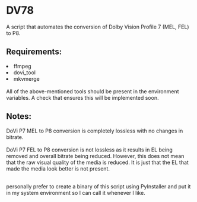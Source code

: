 # DV78
A script that automates the conversion of Dolby Vision Profile 7 (MEL, FEL) to P8.

## Requirements:
<LI> ffmpeg</LI>
<LI> dovi_tool</LI>
<LI> mkvmerge</LI>
<br>
All of the above-mentioned tools should be present in the environment variables. A check that ensures this will be implemented soon.


## Notes:
DoVi P7 MEL to P8 conversion is completely lossless with no changes in bitrate.<br><br>
DoVi P7 FEL to P8 conversion is not lossless as it results in EL being removed and overall bitrate being reduced. However, this does not mean that the raw visual quality of the media is reduced. It is just that the EL that made the media look better is not present.
<br><br>

 personally prefer to create a binary of this script using PyInstaller and put it in my system environment so I can call it whenever I like.
